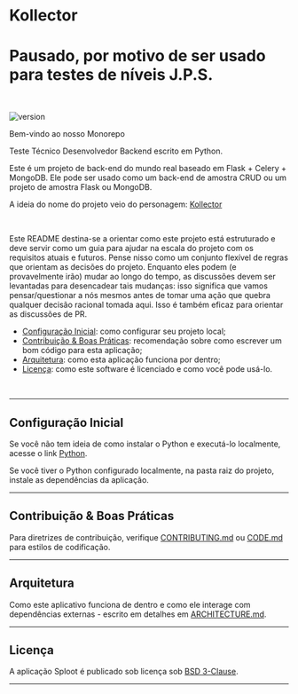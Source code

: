 # Kollector

# Pausado, por motivo de ser usado para testes de níveis J.P.S.

&nbsp;

![version](https://img.shields.io/badge/version-0.0.1-blue.svg?maxAge=2592000)

Bem-vindo ao nosso Monorepo

Teste Técnico Desenvolvedor Backend escrito em Python.

Este é um projeto de back-end do mundo real baseado em Flask + Celery + MongoDB. Ele pode ser usado como um back-end de amostra CRUD ou um projeto de amostra Flask ou MongoDB.

A ideia do nome do projeto veio do personagem: [Kollector](https://mortalkombat.fandom.com/pt/wiki/Kollector)

&nbsp;

Este README destina-se a orientar como este projeto está estruturado e deve servir como um guia para ajudar na escala do projeto com os requisitos atuais e futuros. Pense nisso como um conjunto flexível de regras que orientam as decisões do projeto. Enquanto eles podem (e provavelmente irão) mudar ao longo do tempo, as discussões devem ser levantadas para desencadear tais mudanças: isso significa que vamos pensar/questionar a nós mesmos antes de tomar uma ação que quebra qualquer decisão racional tomada aqui. Isso é também eficaz para orientar as discussões de PR.

- [Configuração Inicial](#configuracao-inicial): como configurar seu projeto local;
- [Contribuição & Boas Práticas](#-contribuicao--boas-praticas): recomendação sobre como escrever um bom código para esta aplicação;
- [Arquitetura](#arquitetura): como esta aplicação funciona por dentro;
- [Licença](#licenca): como este software é licenciado e como você pode usá-lo. 

&nbsp;

***

## Configuração Inicial

Se você não tem ideia de como instalar o Python e executá-lo localmente, acesse o link [Python](https://www.python.org/downloads/).


Se você tiver o Python configurado localmente, na pasta raiz do projeto, instale as dependências da aplicação.

***

## Contribuição & Boas Práticas

Para diretrizes de contribuição, verifique [CONTRIBUTING.md](https://github.com/BrunoComitre/kollector/blob/main/CONTRIBUTING.md) ou [CODE.md](https://github.com/BrunoComitre/kollector/blob/main/CODE.md) para estilos de codificação.

***

## Arquitetura

Como este aplicativo funciona de dentro e como ele interage com dependências externas - escrito em detalhes em [ARCHITECTURE.md](ARCHITECTURE.md).

***

## Licença

A aplicação Sploot é publicado sob licença sob [BSD 3-Clause](LICENSE).

***
